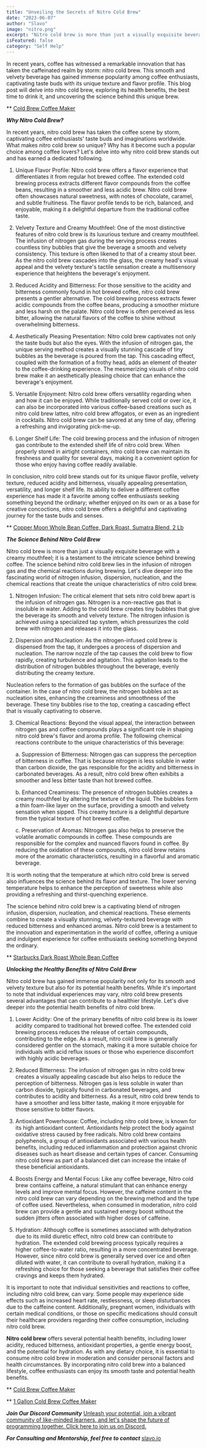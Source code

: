```yaml
---
title: "Unveiling the Secrets of Nitro Cold Brew"
date: "2023-06-07"
author: "Slavo"
image: "nitro.png"
excerpt: "Nitro cold brew is more than just a visually exquisite beverage with a creamy mouthfeel; it is a testament to the intricate science behind brewing coffee..."
isFeatured: false
category: "Self Help"
---
```


In recent years, coffee has witnessed a remarkable innovation that has taken the caffeinated realm by storm: nitro cold brew. This smooth and velvety beverage has gained immense popularity among coffee enthusiasts, captivating taste buds with its unique texture and flavor profile. This blog post will delve into nitro cold brew, exploring its health benefits, the best time to drink it, and uncovering the science behind this unique brew.

\*\* [Cold Brew Coffee Maker](https://amzn.to/3BQ14ie)

**_Why Nitro Cold Brew?_**

In recent years, nitro cold brew has taken the coffee scene by storm, captivating coffee enthusiasts' taste buds and imaginations worldwide. What makes nitro cold brew so unique? Why has it become such a popular choice among coffee lovers? Let's delve into why nitro cold brew stands out and has earned a dedicated following.

1. Unique Flavor Profile:
   Nitro cold brew offers a flavor experience that differentiates it from regular hot brewed coffee. The extended cold brewing process extracts different flavor compounds from the coffee beans, resulting in a smoother and less acidic brew. Nitro cold brew often showcases natural sweetness, with notes of chocolate, caramel, and subtle fruitiness. The flavor profile tends to be rich, balanced, and enjoyable, making it a delightful departure from the traditional coffee taste.

2. Velvety Texture and Creamy Mouthfeel:
   One of the most distinctive features of nitro cold brew is its luxurious texture and creamy mouthfeel. The infusion of nitrogen gas during the serving process creates countless tiny bubbles that give the beverage a smooth and velvety consistency. This texture is often likened to that of a creamy stout beer. As the nitro cold brew cascades into the glass, the creamy head's visual appeal and the velvety texture's tactile sensation create a multisensory experience that heightens the beverage's enjoyment.

3. Reduced Acidity and Bitterness:
   For those sensitive to the acidity and bitterness commonly found in hot brewed coffee, nitro cold brew presents a gentler alternative. The cold brewing process extracts fewer acidic compounds from the coffee beans, producing a smoother mixture and less harsh on the palate. Nitro cold brew is often perceived as less bitter, allowing the natural flavors of the coffee to shine without overwhelming bitterness.

4. Aesthetically Pleasing Presentation:
   Nitro cold brew captivates not only the taste buds but also the eyes. With the infusion of nitrogen gas, the unique serving method creates a visually stunning cascade of tiny bubbles as the beverage is poured from the tap. This cascading effect, coupled with the formation of a frothy head, adds an element of theater to the coffee-drinking experience. The mesmerizing visuals of nitro cold brew make it an aesthetically pleasing choice that can enhance the beverage's enjoyment.

5. Versatile Enjoyment:
   Nitro cold brew offers versatility regarding when and how it can be enjoyed. While traditionally served cold or over ice, it can also be incorporated into various coffee-based creations such as nitro cold brew lattes, nitro cold brew affogatos, or even as an ingredient in cocktails. Nitro cold brew can be savored at any time of day, offering a refreshing and invigorating pick-me-up.

6. Longer Shelf Life:
   The cold brewing process and the infusion of nitrogen gas contribute to the extended shelf life of nitro cold brew. When properly stored in airtight containers, nitro cold brew can maintain its freshness and quality for several days, making it a convenient option for those who enjoy having coffee readily available.

In conclusion, nitro cold brew stands out for its unique flavor profile, velvety texture, reduced acidity and bitterness, visually appealing presentation, versatility, and longer shelf life. Its ability to deliver a different coffee experience has made it a favorite among coffee enthusiasts seeking something beyond the ordinary; whether enjoyed on its own or as a base for creative concoctions, nitro cold brew offers a delightful and captivating journey for the taste buds and senses.

\*\* [Copper Moon Whole Bean Coffee, Dark Roast, Sumatra Blend, 2 Lb](https://amzn.to/3MPqaEs)

**_The Science Behind Nitro Cold Brew_**

Nitro cold brew is more than just a visually exquisite beverage with a creamy mouthfeel; it is a testament to the intricate science behind brewing coffee. The science behind nitro cold brew lies in the infusion of nitrogen gas and the chemical reactions during brewing. Let's dive deeper into the fascinating world of nitrogen infusion, dispersion, nucleation, and the chemical reactions that create the unique characteristics of nitro cold brew.

1. Nitrogen Infusion:
   The critical element that sets nitro cold brew apart is the infusion of nitrogen gas. Nitrogen is a non-reactive gas that is insoluble in water. Adding to the cold brew creates tiny bubbles that give the beverage its smooth and velvety texture. The nitrogen infusion is achieved using a specialized tap system, which pressurizes the cold brew with nitrogen and releases it into the glass.

2. Dispersion and Nucleation:
   As the nitrogen-infused cold brew is dispensed from the tap, it undergoes a process of dispersion and nucleation. The narrow nozzle of the tap causes the cold brew to flow rapidly, creating turbulence and agitation. This agitation leads to the distribution of nitrogen bubbles throughout the beverage, evenly distributing the creamy texture.

Nucleation refers to the formation of gas bubbles on the surface of the container. In the case of nitro cold brew, the nitrogen bubbles act as nucleation sites, enhancing the creaminess and smoothness of the beverage. These tiny bubbles rise to the top, creating a cascading effect that is visually captivating to observe.

3. Chemical Reactions:
   Beyond the visual appeal, the interaction between nitrogen gas and coffee compounds plays a significant role in shaping nitro cold brew's flavor and aroma profile. The following chemical reactions contribute to the unique characteristics of this beverage:

   a. Suppression of Bitterness: Nitrogen gas can suppress the perception of bitterness in coffee. That is because nitrogen is less soluble in water than carbon dioxide, the gas responsible for the acidity and bitterness in carbonated beverages. As a result, nitro cold brew often exhibits a smoother and less bitter taste than hot brewed coffee.

   b. Enhanced Creaminess: The presence of nitrogen bubbles creates a creamy mouthfeel by altering the texture of the liquid. The bubbles form a thin foam-like layer on the surface, providing a smooth and velvety sensation when sipped. This creamy texture is a delightful departure from the typical texture of hot brewed coffee.

   c. Preservation of Aromas: Nitrogen gas also helps to preserve the volatile aromatic compounds in coffee. These compounds are responsible for the complex and nuanced flavors found in coffee. By reducing the oxidation of these compounds, nitro cold brew retains more of the aromatic characteristics, resulting in a flavorful and aromatic beverage.

It is worth noting that the temperature at which nitro cold brew is served also influences the science behind its flavor and texture. The lower serving temperature helps to enhance the perception of sweetness while also providing a refreshing and thirst-quenching experience.

The science behind nitro cold brew is a captivating blend of nitrogen infusion, dispersion, nucleation, and chemical reactions. These elements combine to create a visually stunning, velvety-textured beverage with reduced bitterness and enhanced aromas. Nitro cold brew is a testament to the innovation and experimentation in the world of coffee, offering a unique and indulgent experience for coffee enthusiasts seeking something beyond the ordinary.

\*\* [Starbucks Dark Roast Whole Bean Coffee](https://amzn.to/430iQeF)

**_Unlocking the Healthy Benefits of Nitro Cold Brew_**

Nitro cold brew has gained immense popularity not only for its smooth and velvety texture but also for its potential health benefits. While it's important to note that individual experiences may vary, nitro cold brew presents several advantages that can contribute to a healthier lifestyle. Let's dive deeper into the potential health benefits of nitro cold brew.

1. Lower Acidity:
   One of the primary benefits of nitro cold brew is its lower acidity compared to traditional hot brewed coffee. The extended cold brewing process reduces the release of certain compounds, contributing to the edge. As a result, nitro cold brew is generally considered gentler on the stomach, making it a more suitable choice for individuals with acid reflux issues or those who experience discomfort with highly acidic beverages.

2. Reduced Bitterness:
   The infusion of nitrogen gas in nitro cold brew creates a visually appealing cascade but also helps to reduce the perception of bitterness. Nitrogen gas is less soluble in water than carbon dioxide, typically found in carbonated beverages, and contributes to acidity and bitterness. As a result, nitro cold brew tends to have a smoother and less bitter taste, making it more enjoyable for those sensitive to bitter flavors.

3. Antioxidant Powerhouse:
   Coffee, including nitro cold brew, is known for its high antioxidant content. Antioxidants help protect the body against oxidative stress caused by free radicals. Nitro cold brew contains polyphenols, a group of antioxidants associated with various health benefits, including reduced inflammation and protection against chronic diseases such as heart disease and certain types of cancer. Consuming nitro cold brew as part of a balanced diet can increase the intake of these beneficial antioxidants.

4. Boosts Energy and Mental Focus:
   Like any coffee beverage, Nitro cold brew contains caffeine, a natural stimulant that can enhance energy levels and improve mental focus. However, the caffeine content in the nitro cold brew can vary depending on the brewing method and the type of coffee used. Nevertheless, when consumed in moderation, nitro cold brew can provide a gentle and sustained energy boost without the sudden jitters often associated with higher doses of caffeine.

5. Hydration:
   Although coffee is sometimes associated with dehydration due to its mild diuretic effect, nitro cold brew can contribute to hydration. The extended cold brewing process typically requires a higher coffee-to-water ratio, resulting in a more concentrated beverage. However, since nitro cold brew is generally served over ice and often diluted with water, it can contribute to overall hydration, making it a refreshing choice for those seeking a beverage that satisfies their coffee cravings and keeps them hydrated.

It is important to note that individual sensitivities and reactions to coffee, including nitro cold brew, can vary. Some people may experience side effects such as increased heart rate, restlessness, or sleep disturbances due to the caffeine content. Additionally, pregnant women, individuals with certain medical conditions, or those on specific medications should consult their healthcare providers regarding their coffee consumption, including nitro cold brew.

**Nitro cold brew** offers several potential health benefits, including lower acidity, reduced bitterness, antioxidant properties, a gentle energy boost, and the potential for hydration. As with any dietary choice, it is essential to consume nitro cold brew in moderation and consider personal factors and health circumstances. By incorporating nitro cold brew into a balanced lifestyle, coffee enthusiasts can enjoy its smooth taste and potential health benefits.

\*\* [Cold Brew Coffee Maker](https://amzn.to/3BQ14ie)

\*\* [1 Gallon Cold Brew Coffee Maker](https://amzn.to/42X0wmL)

**_Join Our Discord Community_** [Unleash your potential, join a vibrant community of like-minded learners, and let's shape the future of programming together. Click here to join us on Discord.](https://discord.gg/A75tvDvZ)

**_For Consulting and Mentorship, feel free to contact_** [slavo.io](/contact)
